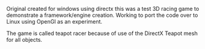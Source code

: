 Original created for windows using directx this was a test 3D racing game to demonstrate a framework/engine creation. Working to port the code over to Linux using OpenGl as an experiment.

The game is called teapot racer because of use of the DirectX Teapot mesh for all objects.
